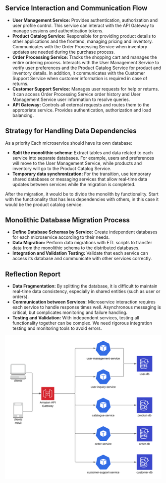 ## Service Interaction and Communication Flow
- **User Management Service:** Provides authentication, authorization and user profile control. This service can interact with the API Gateway to manage sessions and authentication tokens.
- **Product Catalog Service:** Responsible for providing product details to other applications and the frontend, managing pricing and inventory. Communicates with the Order Processing Service when inventory updates are needed during the purchase process.
- **Order Processing Service:** Tracks the shopping cart and manages the entire ordering process. Interacts with the User Management Service to verify user preferences and the Product Catalog Service for product and inventory details. In addition, it communicates with the Customer Support Service when customer information is required in case of returns.
- **Customer Support Service:** Manages user requests for help or returns. It can access Order Processing Service order history and User Management Service user information to resolve queries.
- **API Gateway:** Controls all external requests and routes them to the appropriate service. Provides authentication, authorization and load balancing.

## Strategy for Handling Data Dependencies
As a priority Each microservice should have its own database:

- **Split the monolithic schema:** Extract tables and data related to each service into separate databases. For example, users and preferences will move to the User Management Service, while products and inventory will go to the Product Catalog Service.
- **Temporary data synchronization:** For the transition, use temporary shared databases or messaging services that allow real-time data updates between services while the migration is completed.

After the migration, it would be to divide the monolith by functionality. Start with the functionality that has less dependencies with others, in this case it would be the product catalog service.

## Monolithic Database Migration Process
- **Define Database Schemas by Service:** Create independent databases for each microservice according to their needs.
- **Data Migration:** Perform data migrations with ETL scripts to transfer data from the monolithic schema to the distributed databases.
- **Integration and Validation Testing:** Validate that each service can access its database and communicate with other services correctly.
## Reflection Report
- **Data Fragmentation:** By splitting the database, it is difficult to maintain real-time data consistency, especially in shared entities (such as user or orders).
- **Communication between Services:** Microservice interaction requires each service to handle response times well. Asynchronous messaging is critical, but complicates monitoring and failure handling.
- **Testing and Validation:** With independent services, testing all functionality together can be complex. We need rigorous integration testing and monitoring tools to avoid errors.

![Diagram](diagram.png)
